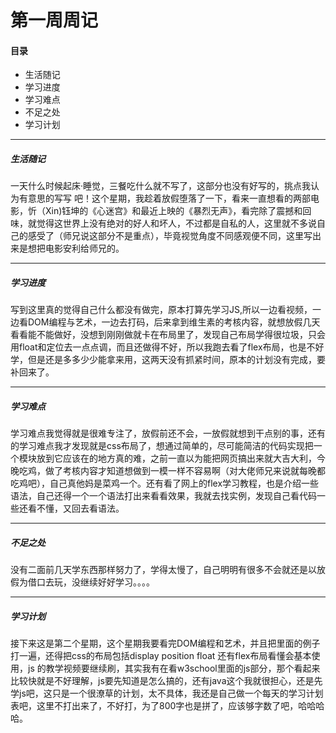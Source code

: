 # 第一周周记
#### 目录
+ 生活随记
+ 学习进度
+ 学习难点
+ 不足之处
+ 学习计划    
***
##### 生活随记
一天什么时候起床·睡觉，三餐吃什么就不写了，这部分也没有好写的，挑点我认为有意思的写写        吧！这个星期，我趁着放假堕落了一下，看来一直想看的两部电影，忻（Xin)钰坤的《心迷宫》和最近上映的《暴烈无声》，看完除了震撼和回味，就觉得这世界上没有绝对的好人和坏人，不过都是自私的人，这里就不多说自己的感受了（师兄说这部分不是重点），毕竟视觉角度不同感观便不同，这里写出来是想把电影安利给师兄的。
***
##### 学习进度
写到这里真的觉得自己什么都没有做完，原本打算先学习JS,所以一边看视频，一边看DOM编程与艺术，一边去打码，后来拿到维生素的考核内容，就想放假几天看看能不能做好，没想到刚刚做就卡在布局里了，发现自己布局学得很垃圾，只会用float和定位去一点点调，而且还做得不好，所以我跑去看了flex布局，也是不好学，但是还是多多少少能拿来用，这两天没有抓紧时间，原本的计划没有完成，要补回来了。
****
##### 学习难点
学习难点我觉得就是很难专注了，放假前还不会，一放假就想到干点别的事，还有的学习难点我才发现就是css布局了，想通过简单的，尽可能简洁的代码实现把一个模块放到它应该在的地方真的难，之前一直以为能把网页搞出来就大吉大利，今晚吃鸡，做了考核内容才知道想做到一模一样不容易啊（对大佬师兄来说就每晚都吃鸡吧），自己真他妈是菜鸡一个。还有看了网上的flex学习教程，也是介绍一些语法，自己还得一个一个语法打出来看看效果，我就去找实例，发现自己看代码一些还看不懂，又回去看语法。
****
##### 不足之处
没有二面前几天学东西那样努力了，学得太慢了，自己明明有很多不会就还是以放假为借口去玩，没继续好好学习。。。。
*****
##### 学习计划
接下来这是第二个星期，这个星期我要看完DOM编程和艺术，并且把里面的例子打一遍，还得把css的布局包括display position float 还有flex布局看懂会基本使用，js
的教学视频要继续刷，其实我有在看w3school里面的js部分，那个看起来比较快就是不好理解，js要先知道是怎么搞的，还有java这个我就很担心，还是先学js吧，这只是一个很潦草的计划，太不具体，我还是自己做一个每天的学习计划表吧，这里不打出来了，不好打，为了800字也是拼了，应该够字数了吧，哈哈哈哈。
